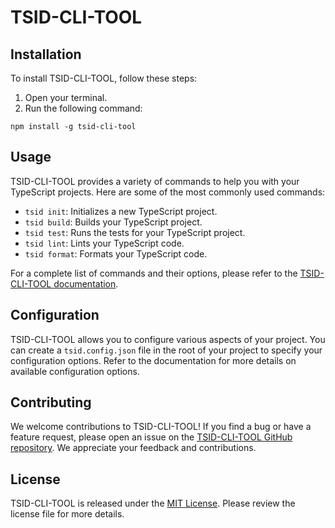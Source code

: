 # TSID-CLI-TOOL 


## Installation

To install TSID-CLI-TOOL, follow these steps:

1. Open your terminal.
2. Run the following command:

```
npm install -g tsid-cli-tool
```

## Usage

TSID-CLI-TOOL provides a variety of commands to help you with your TypeScript projects. Here are some of the most commonly used commands:

- `tsid init`: Initializes a new TypeScript project.
- `tsid build`: Builds your TypeScript project.
- `tsid test`: Runs the tests for your TypeScript project.
- `tsid lint`: Lints your TypeScript code.
- `tsid format`: Formats your TypeScript code.

For a complete list of commands and their options, please refer to the [TSID-CLI-TOOL documentation](https://github.com/your-username/tsid-cli-tool).

## Configuration

TSID-CLI-TOOL allows you to configure various aspects of your project. You can create a `tsid.config.json` file in the root of your project to specify your configuration options. Refer to the documentation for more details on available configuration options.

## Contributing

We welcome contributions to TSID-CLI-TOOL! If you find a bug or have a feature request, please open an issue on the [TSID-CLI-TOOL GitHub repository](https://github.com/your-username/tsid-cli-tool). We appreciate your feedback and contributions.

## License

TSID-CLI-TOOL is released under the [MIT License](https://opensource.org/licenses/MIT). Please review the license file for more details.
